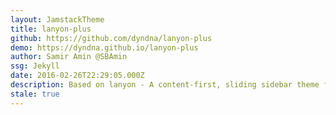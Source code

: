 ```yaml
---
layout: JamstackTheme
title: lanyon-plus
github: https://github.com/dyndna/lanyon-plus
demo: https://dyndna.github.io/lanyon-plus
author: Samir Amin @SBAmin
ssg: Jekyll
date: 2016-02-26T22:29:05.000Z
description: Based on lanyon - A content-first, sliding sidebar theme for Jekyll. Demo at
stale: true
---
```

